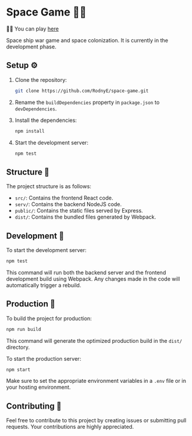
# Space Game 👨‍🚀 

🚀🔥 You can play [here](https://acortar.link/wWWosb)  

Space ship war game and space colonization. It is currently in the development phase.

## Setup ⚙️

1. Clone the repository:
   ```bash
   git clone https://github.com/RodnyE/space-game.git
   ```

2. Rename the `buildDependencies` property in `package.json` to `devDependencies`.

3. Install the dependencies:
   ```bash
   npm install
   ```

4. Start the development server:
   ```bash
   npm test
   ```

## Structure 📂

The project structure is as follows:

- `src/`: Contains the frontend React code.
- `serv/`: Contains the backend NodeJS code.
- `public/`: Contains the static files served by Express.
- `dist/`: Contains the bundled files generated by Webpack.

## Development 💠

To start the development server:

```bash
npm test
```

This command will run both the backend server and the frontend development build using Webpack. Any changes made in the code will automatically trigger a rebuild.

## Production 🚀

To build the project for production:

```bash
npm run build
```

This command will generate the optimized production build in the `dist/` directory.

To start the production server:

```bash
npm start
```

Make sure to set the appropriate environment variables in a `.env` file or in your hosting environment.

## Contributing 🤝

Feel free to contribute to this project by creating issues or submitting pull requests. Your contributions are highly appreciated.
